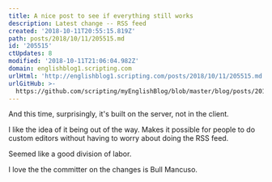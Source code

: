 ```yaml
---
title: A nice post to see if everything still works
description: Latest change -- RSS feed
created: '2018-10-11T20:55:15.819Z'
path: posts/2018/10/11/205515.md
id: '205515'
ctUpdates: 8
modified: '2018-10-11T21:06:04.982Z'
domain: englishblog1.scripting.com
urlHtml: 'http://englishblog1.scripting.com/posts/2018/10/11/205515.md'
urlGitHub: >-
  https://github.com/scripting/myEnglishBlog/blob/master/blog/posts/2018/10/11/205515.md
---
```

And this time, surprisingly, it's built on the server, not in the client.

I like the idea of it being out of the way. Makes it possible for people to do custom editors without having to worry about doing the RSS feed.

Seemed like a good division of labor.

I love the the committer on the changes is Bull Mancuso.